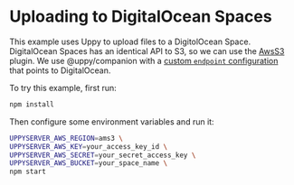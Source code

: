 # Uploading to DigitalOcean Spaces

This example uses Uppy to upload files to a DigitolOcean Space. DigitalOcean Spaces has an identical API to S3, so we can use the [AwsS3](https://uppy.io/docs/aws-s3) plugin. We use @uppy/companion with a [custom `endpoint` configuration](./server.js#L32-L33) that points to DigitalOcean.

To try this example, first run:

```bash
npm install
```

Then configure some environment variables and run it:

```bash
UPPYSERVER_AWS_REGION=ams3 \
UPPYSERVER_AWS_KEY=your_access_key_id \
UPPYSERVER_AWS_SECRET=your_secret_access_key \
UPPYSERVER_AWS_BUCKET=your_space_name \
npm start
```
